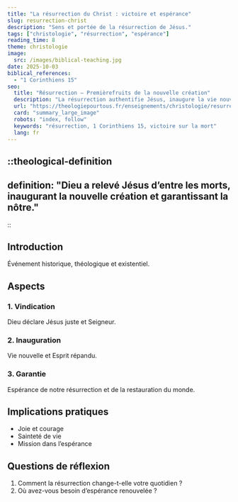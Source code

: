 ```yaml
---
title: "La résurrection du Christ : victoire et espérance"
slug: resurrection-christ
description: "Sens et portée de la résurrection de Jésus."
tags: ["christologie", "résurrection", "espérance"]
reading_time: 8
theme: christologie
image:
  src: /images/biblical-teaching.jpg
date: 2025-10-03
biblical_references:
  - "1 Corinthiens 15"
seo:
  title: "Résurrection — Premièrefruits de la nouvelle création"
  description: "La résurrection authentifie Jésus, inaugure la vie nouvelle et garantit notre résurrection."
  url: "https://theologiepourtous.fr/enseignements/christologie/resurrection-christ"
  card: "summary_large_image"
  robots: "index, follow"
  keywords: "résurrection, 1 Corinthiens 15, victoire sur la mort"
  lang: fr
---
```


::theological-definition
---
definition: "Dieu a relevé Jésus d’entre les morts, inaugurant la nouvelle création et garantissant la nôtre."
---
::

## Introduction

Événement historique, théologique et existentiel.

## Aspects

### 1. Vindication
Dieu déclare Jésus juste et Seigneur.

### 2. Inauguration
Vie nouvelle et Esprit répandu.

### 3. Garantie
Espérance de notre résurrection et de la restauration du monde.

## Implications pratiques
- Joie et courage
- Sainteté de vie
- Mission dans l’espérance

## Questions de réflexion
1. Comment la résurrection change-t-elle votre quotidien ?
2. Où avez-vous besoin d’espérance renouvelée ?
